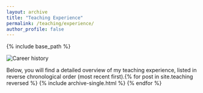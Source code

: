 ```yaml
---
layout: archive
title: "Teaching Experience"
permalink: /teaching/experience/
author_profile: false
---
```


{% include base_path %}

<p>
  <img src="{{ base_path }}/Images/Career.png" alt="Career history" style="max-width: 100%;">
</p>

Below, you will find a detailed overview of my teaching experience, listed in reverse chronological order (most recent first).{% for post in site.teaching reversed %}
  {% include archive-single.html %}
{% endfor %}
